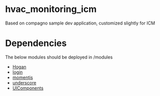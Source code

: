 # hvac_monitoring_icm
Based on compagno sample dev application, customized slightly for ICM

# Dependencies
The below modules should be deployed in /modules
- [Hogan](https://github.com/scriptrdotio/hogan)
- [login](https://github.com/scriptrdotio/login)
- [momentjs](https://github.com/scriptrdotio/moment)
- [underscore](https://github.com/scriptrdotio/underscore)
- [UIComponents](https://github.com/scriptrdotio/UIComponents)
